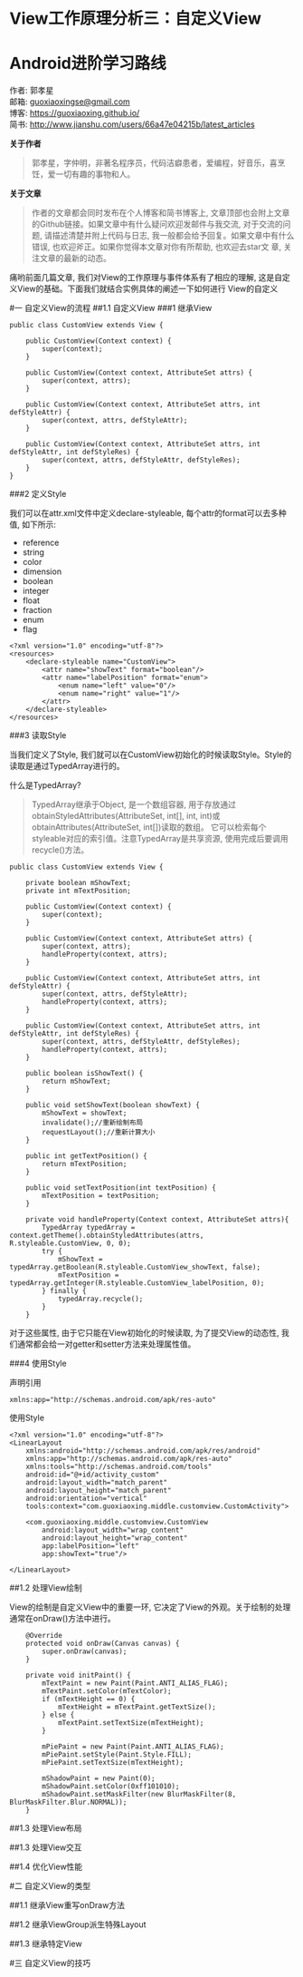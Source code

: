 # View工作原理分析三：自定义View

# Android进阶学习路线

作者: 郭孝星  
邮箱: guoxiaoxingse@gmail.com  
博客: https://guoxiaoxing.github.io/  
简书: http://www.jianshu.com/users/66a47e04215b/latest_articles

**关于作者**

>郭孝星，字仲明，非著名程序员，代码洁癖患者，爱编程，好音乐，喜烹饪，爱一切有趣的事物和人。

**关于文章**

>作者的文章都会同时发布在个人博客和简书博客上, 文章顶部也会附上文章的Github链接。如果文章中有什么疑问欢迎发邮件与我交流, 对于交流的问
题, 请描述清楚并附上代码与日志, 我一般都会给予回复。如果文章中有什么错误, 也欢迎斧正。如果你觉得本文章对你有所帮助, 也欢迎去star文
章, 关注文章的最新的动态。

痛哟前面几篇文章, 我们对View的工作原理与事件体系有了相应的理解, 这是自定义View的基础。下面我们就结合实例具体的阐述一下如何进行
View的自定义

#一 自定义View的流程
##1.1 自定义View
###1 继承View

```
public class CustomView extends View {

    public CustomView(Context context) {
        super(context);
    }

    public CustomView(Context context, AttributeSet attrs) {
        super(context, attrs);
    }

    public CustomView(Context context, AttributeSet attrs, int defStyleAttr) {
        super(context, attrs, defStyleAttr);
    }

    public CustomView(Context context, AttributeSet attrs, int defStyleAttr, int defStyleRes) {
        super(context, attrs, defStyleAttr, defStyleRes);
    }
}
```

###2 定义Style

我们可以在attr.xml文件中定义declare-styleable, 每个attr的format可以去多种值, 如下所示:

- reference
- string
- color
- dimension
- boolean
- integer
- float
- fraction
- enum
- flag


```
<?xml version="1.0" encoding="utf-8"?>
<resources>
    <declare-styleable name="CustomView">
        <attr name="showText" format="boolean"/>
        <attr name="labelPosition" format="enum">
            <enum name="left" value="0"/>
            <enum name="right" value="1"/>
        </attr>
    </declare-styleable>
</resources>
```

###3 读取Style

当我们定义了Style, 我们就可以在CustomView初始化的时候读取Style。Style的读取是通过TypedArray进行的。

什么是TypedArray?

>TypedArray继承于Object, 是一个数组容器, 用于存放通过obtainStyledAttributes(AttributeSet, int[], int, int)或 obtainAttributes(AttributeSet, int[])读取的数组。
它可以检索每个styleable对应的索引值。注意TypedArray是共享资源, 使用完成后要调用recycle()方法。

```
public class CustomView extends View {

    private boolean mShowText;
    private int mTextPosition;

    public CustomView(Context context) {
        super(context);
    }

    public CustomView(Context context, AttributeSet attrs) {
        super(context, attrs);
        handleProperty(context, attrs);
    }

    public CustomView(Context context, AttributeSet attrs, int defStyleAttr) {
        super(context, attrs, defStyleAttr);
        handleProperty(context, attrs);
    }

    public CustomView(Context context, AttributeSet attrs, int defStyleAttr, int defStyleRes) {
        super(context, attrs, defStyleAttr, defStyleRes);
        handleProperty(context, attrs);
    }

    public boolean isShowText() {
        return mShowText;
    }

    public void setShowText(boolean showText) {
        mShowText = showText;
        invalidate();//重新绘制布局
        requestLayout();//重新计算大小
    }

    public int getTextPosition() {
        return mTextPosition;
    }

    public void setTextPosition(int textPosition) {
        mTextPosition = textPosition;
    }

    private void handleProperty(Context context, AttributeSet attrs){
        TypedArray typedArray = context.getTheme().obtainStyledAttributes(attrs, R.styleable.CustomView, 0, 0);
        try {
            mShowText = typedArray.getBoolean(R.styleable.CustomView_showText, false);
            mTextPosition = typedArray.getInteger(R.styleable.CustomView_labelPosition, 0);
        } finally {
            typedArray.recycle();
        }
    }

```

对于这些属性, 由于它只能在View初始化的时候读取, 为了提交View的动态性, 我们通常都会给一对getter和setter方法来处理属性值。

###4 使用Style

声明引用

```
xmlns:app="http://schemas.android.com/apk/res-auto"
```

使用Style

```
<?xml version="1.0" encoding="utf-8"?>
<LinearLayout
    xmlns:android="http://schemas.android.com/apk/res/android"
    xmlns:app="http://schemas.android.com/apk/res-auto"
    xmlns:tools="http://schemas.android.com/tools"
    android:id="@+id/activity_custom"
    android:layout_width="match_parent"
    android:layout_height="match_parent"
    android:orientation="vertical"
    tools:context="com.guoxiaoxing.middle.customview.CustomActivity">

    <com.guoxiaoxing.middle.customview.CustomView
        android:layout_width="wrap_content"
        android:layout_height="wrap_content"
        app:labelPosition="left"
        app:showText="true"/>

</LinearLayout>

```

##1.2 处理View绘制

View的绘制是自定义View中的重要一环, 它决定了View的外观。关于绘制的处理通常在onDraw()方法中进行。

```
    @Override
    protected void onDraw(Canvas canvas) {
        super.onDraw(canvas);
    }

    private void initPaint() {
        mTextPaint = new Paint(Paint.ANTI_ALIAS_FLAG);
        mTextPaint.setColor(mTextColor);
        if (mTextHeight == 0) {
            mTextHeight = mTextPaint.getTextSize();
        } else {
            mTextPaint.setTextSize(mTextHeight);
        }

        mPiePaint = new Paint(Paint.ANTI_ALIAS_FLAG);
        mPiePaint.setStyle(Paint.Style.FILL);
        mPiePaint.setTextSize(mTextHeight);

        mShadowPaint = new Paint(0);
        mShadowPaint.setColor(0xff101010);
        mShadowPaint.setMaskFilter(new BlurMaskFilter(8, BlurMaskFilter.Blur.NORMAL));
    }
```

##1.3 处理View布局

##1.3 处理View交互

##1.4 优化View性能

#二 自定义View的类型

##1.1 继承View重写onDraw方法

##1.2 继承ViewGroup派生特殊Layout

##1.3 继承特定View


#三 自定义View的技巧